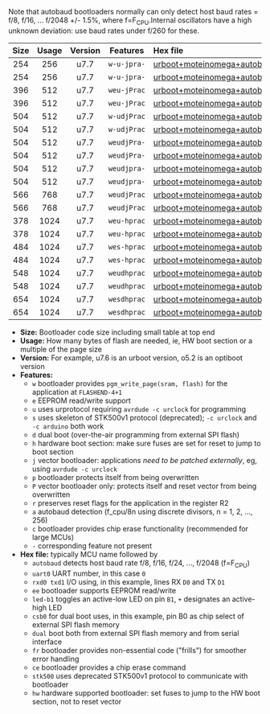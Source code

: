 Note that autobaud bootloaders normally can only detect host baud rates = f/8, f/16, ... f/2048 +/- 1.5%, where f=F<sub>CPU</sub>.Internal oscillators have a high unknown deviation: use baud rates under f/260 for these.

|Size|Usage|Version|Features|Hex file|
|:-:|:-:|:-:|:-:|:--|
|254|256|u7.7|`w-u-jpra-`|[urboot+moteinomega+autobaud_uart0_rxd0_txd1_led+d7.hex](https://raw.githubusercontent.com/stefanrueger/urboot.hex/main/boards/moteinomega/autobaud/urboot+moteinomega+autobaud_uart0_rxd0_txd1_led+d7.hex)|
|254|256|u7.7|`w-u-jpra-`|[urboot+moteinomega+autobaud_uart1_rxd2_txd3_led+d7.hex](https://raw.githubusercontent.com/stefanrueger/urboot.hex/main/boards/moteinomega/autobaud/urboot+moteinomega+autobaud_uart1_rxd2_txd3_led+d7.hex)|
|396|512|u7.7|`weu-jPrac`|[urboot+moteinomega+autobaud_uart0_rxd0_txd1_ee_led+d7_fr_ce.hex](https://raw.githubusercontent.com/stefanrueger/urboot.hex/main/boards/moteinomega/autobaud/urboot+moteinomega+autobaud_uart0_rxd0_txd1_ee_led+d7_fr_ce.hex)|
|396|512|u7.7|`weu-jPrac`|[urboot+moteinomega+autobaud_uart1_rxd2_txd3_ee_led+d7_fr_ce.hex](https://raw.githubusercontent.com/stefanrueger/urboot.hex/main/boards/moteinomega/autobaud/urboot+moteinomega+autobaud_uart1_rxd2_txd3_ee_led+d7_fr_ce.hex)|
|504|512|u7.7|`w-udjPrac`|[urboot+moteinomega+autobaud_uart0_rxd0_txd1_led+d7_csc7_dual_fr_ce.hex](https://raw.githubusercontent.com/stefanrueger/urboot.hex/main/boards/moteinomega/autobaud/urboot+moteinomega+autobaud_uart0_rxd0_txd1_led+d7_csc7_dual_fr_ce.hex)|
|504|512|u7.7|`w-udjPrac`|[urboot+moteinomega+autobaud_uart1_rxd2_txd3_led+d7_csc7_dual_fr_ce.hex](https://raw.githubusercontent.com/stefanrueger/urboot.hex/main/boards/moteinomega/autobaud/urboot+moteinomega+autobaud_uart1_rxd2_txd3_led+d7_csc7_dual_fr_ce.hex)|
|504|512|u7.7|`weudjPra-`|[urboot+moteinomega+autobaud_uart0_rxd0_txd1_ee_led+d7_csc7_dual.hex](https://raw.githubusercontent.com/stefanrueger/urboot.hex/main/boards/moteinomega/autobaud/urboot+moteinomega+autobaud_uart0_rxd0_txd1_ee_led+d7_csc7_dual.hex)|
|504|512|u7.7|`weudjPra-`|[urboot+moteinomega+autobaud_uart1_rxd2_txd3_ee_led+d7_csc7_dual.hex](https://raw.githubusercontent.com/stefanrueger/urboot.hex/main/boards/moteinomega/autobaud/urboot+moteinomega+autobaud_uart1_rxd2_txd3_ee_led+d7_csc7_dual.hex)|
|504|512|u7.7|`weudjpra-`|[urboot+moteinomega+autobaud_uart0_rxd0_txd1_ee_led+d7_csc7_dual_fr.hex](https://raw.githubusercontent.com/stefanrueger/urboot.hex/main/boards/moteinomega/autobaud/urboot+moteinomega+autobaud_uart0_rxd0_txd1_ee_led+d7_csc7_dual_fr.hex)|
|504|512|u7.7|`weudjpra-`|[urboot+moteinomega+autobaud_uart1_rxd2_txd3_ee_led+d7_csc7_dual_fr.hex](https://raw.githubusercontent.com/stefanrueger/urboot.hex/main/boards/moteinomega/autobaud/urboot+moteinomega+autobaud_uart1_rxd2_txd3_ee_led+d7_csc7_dual_fr.hex)|
|566|768|u7.7|`weudjPrac`|[urboot+moteinomega+autobaud_uart0_rxd0_txd1_ee_led+d7_csc7_dual_fr_ce.hex](https://raw.githubusercontent.com/stefanrueger/urboot.hex/main/boards/moteinomega/autobaud/urboot+moteinomega+autobaud_uart0_rxd0_txd1_ee_led+d7_csc7_dual_fr_ce.hex)|
|566|768|u7.7|`weudjPrac`|[urboot+moteinomega+autobaud_uart1_rxd2_txd3_ee_led+d7_csc7_dual_fr_ce.hex](https://raw.githubusercontent.com/stefanrueger/urboot.hex/main/boards/moteinomega/autobaud/urboot+moteinomega+autobaud_uart1_rxd2_txd3_ee_led+d7_csc7_dual_fr_ce.hex)|
|378|1024|u7.7|`weu-hprac`|[urboot+moteinomega+autobaud_uart0_rxd0_txd1_ee_led+d7_fr_ce_hw.hex](https://raw.githubusercontent.com/stefanrueger/urboot.hex/main/boards/moteinomega/autobaud/urboot+moteinomega+autobaud_uart0_rxd0_txd1_ee_led+d7_fr_ce_hw.hex)|
|378|1024|u7.7|`weu-hprac`|[urboot+moteinomega+autobaud_uart1_rxd2_txd3_ee_led+d7_fr_ce_hw.hex](https://raw.githubusercontent.com/stefanrueger/urboot.hex/main/boards/moteinomega/autobaud/urboot+moteinomega+autobaud_uart1_rxd2_txd3_ee_led+d7_fr_ce_hw.hex)|
|484|1024|u7.7|`wes-hprac`|[urboot+moteinomega+autobaud_uart0_rxd0_txd1_ee_led+d7_fr_ce_stk500_hw.hex](https://raw.githubusercontent.com/stefanrueger/urboot.hex/main/boards/moteinomega/autobaud/urboot+moteinomega+autobaud_uart0_rxd0_txd1_ee_led+d7_fr_ce_stk500_hw.hex)|
|484|1024|u7.7|`wes-hprac`|[urboot+moteinomega+autobaud_uart1_rxd2_txd3_ee_led+d7_fr_ce_stk500_hw.hex](https://raw.githubusercontent.com/stefanrueger/urboot.hex/main/boards/moteinomega/autobaud/urboot+moteinomega+autobaud_uart1_rxd2_txd3_ee_led+d7_fr_ce_stk500_hw.hex)|
|548|1024|u7.7|`weudhprac`|[urboot+moteinomega+autobaud_uart0_rxd0_txd1_ee_led+d7_csc7_dual_fr_ce_hw.hex](https://raw.githubusercontent.com/stefanrueger/urboot.hex/main/boards/moteinomega/autobaud/urboot+moteinomega+autobaud_uart0_rxd0_txd1_ee_led+d7_csc7_dual_fr_ce_hw.hex)|
|548|1024|u7.7|`weudhprac`|[urboot+moteinomega+autobaud_uart1_rxd2_txd3_ee_led+d7_csc7_dual_fr_ce_hw.hex](https://raw.githubusercontent.com/stefanrueger/urboot.hex/main/boards/moteinomega/autobaud/urboot+moteinomega+autobaud_uart1_rxd2_txd3_ee_led+d7_csc7_dual_fr_ce_hw.hex)|
|654|1024|u7.7|`wesdhprac`|[urboot+moteinomega+autobaud_uart0_rxd0_txd1_ee_led+d7_csc7_dual_fr_ce_stk500_hw.hex](https://raw.githubusercontent.com/stefanrueger/urboot.hex/main/boards/moteinomega/autobaud/urboot+moteinomega+autobaud_uart0_rxd0_txd1_ee_led+d7_csc7_dual_fr_ce_stk500_hw.hex)|
|654|1024|u7.7|`wesdhprac`|[urboot+moteinomega+autobaud_uart1_rxd2_txd3_ee_led+d7_csc7_dual_fr_ce_stk500_hw.hex](https://raw.githubusercontent.com/stefanrueger/urboot.hex/main/boards/moteinomega/autobaud/urboot+moteinomega+autobaud_uart1_rxd2_txd3_ee_led+d7_csc7_dual_fr_ce_stk500_hw.hex)|

- **Size:** Bootloader code size including small table at top end
- **Usage:** How many bytes of flash are needed, ie, HW boot section or a multiple of the page size
- **Version:** For example, u7.6 is an urboot version, o5.2 is an optiboot version
- **Features:**
  + `w` bootloader provides `pgm_write_page(sram, flash)` for the application at `FLASHEND-4+1`
  + `e` EEPROM read/write support
  + `u` uses urprotocol requiring `avrdude -c urclock` for programming
  + `s` uses skeleton of STK500v1 protocol (deprecated); `-c urclock` and `-c arduino` both work
  + `d` dual boot (over-the-air programming from external SPI flash)
  + `h` hardware boot section: make sure fuses are set for reset to jump to boot section
  + `j` vector bootloader: applications *need to be patched externally*, eg, using `avrdude -c urclock`
  + `p` bootloader protects itself from being overwritten
  + `P` vector bootloader only: protects itself and reset vector from being overwritten
  + `r` preserves reset flags for the application in the register R2
  + `a` autobaud detection (f_cpu/8n using discrete divisors, n = 1, 2, ..., 256)
  + `c` bootloader provides chip erase functionality (recommended for large MCUs)
  + `-` corresponding feature not present
- **Hex file:** typically MCU name followed by
  + `autobaud` detects host baud rate f/8, f/16, f/24, ..., f/2048 (f=F<sub>CPU</sub>)
  + `uart0` UART number, in this case `0`
  + `rxd0 txd1` I/O using, in this example, lines RX `D0` and TX `D1`
  + `ee` bootloader supports EEPROM read/write
  + `led-b1` toggles an active-low LED on pin `B1`, `+` designates an active-high LED
  + `csb0` for dual boot uses, in this example, pin B0 as chip select of external SPI flash memory
  + `dual` boot both from external SPI flash memory and from serial interface
  + `fr` bootloader provides non-essential code ("frills") for smoother error handling
  + `ce` bootloader provides a chip erase command
  + `stk500` uses deprecated STK500v1 protocol to communicate with bootloader
  + `hw` hardware supported bootloader: set fuses to jump to the HW boot section, not to reset vector
